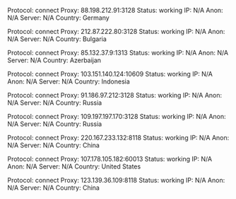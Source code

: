 Protocol: connect
Proxy: 88.198.212.91:3128
Status: working
IP: N/A
Anon: N/A
Server: N/A
Country: Germany

Protocol: connect
Proxy: 212.87.222.80:3128
Status: working
IP: N/A
Anon: N/A
Server: N/A
Country: Bulgaria

Protocol: connect
Proxy: 85.132.37.9:1313
Status: working
IP: N/A
Anon: N/A
Server: N/A
Country: Azerbaijan

Protocol: connect
Proxy: 103.151.140.124:10609
Status: working
IP: N/A
Anon: N/A
Server: N/A
Country: Indonesia

Protocol: connect
Proxy: 91.186.97.212:3128
Status: working
IP: N/A
Anon: N/A
Server: N/A
Country: Russia

Protocol: connect
Proxy: 109.197.197.170:3128
Status: working
IP: N/A
Anon: N/A
Server: N/A
Country: Russia

Protocol: connect
Proxy: 220.167.233.132:8118
Status: working
IP: N/A
Anon: N/A
Server: N/A
Country: China

Protocol: connect
Proxy: 107.178.105.182:60013
Status: working
IP: N/A
Anon: N/A
Server: N/A
Country: United States

Protocol: connect
Proxy: 123.139.36.109:8118
Status: working
IP: N/A
Anon: N/A
Server: N/A
Country: China

